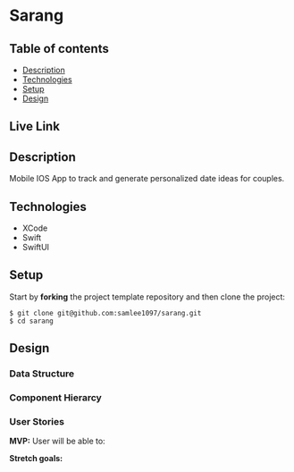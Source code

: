 # Sarang
 
## Table of contents
* [Description](#general-info)
* [Technologies](#technologies)
* [Setup](#setup)
* [Design](#design)

<a name="live-link"/>

## Live Link



<a name="general-info"/>

## Description

Mobile IOS App to track and generate personalized date ideas for couples.

<a name="technologies"/>

## Technologies

- XCode
- Swift
- SwiftUI

<a name="setup"/>

## Setup

Start by **forking** the project template repository and then clone the project:

```console
$ git clone git@github.com:samlee1097/sarang.git
$ cd sarang
```

## Design

<a name="design"/>

### Data Structure


### Component Hierarcy


### User Stories

**MVP:**
User will be able to:


**Stretch goals:**
